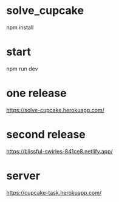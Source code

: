 # solve_cupcake
npm install

# start
npm run dev

# one release
https://solve-cupcake.herokuapp.com/

# second release
https://blissful-swirles-841ce8.netlify.app/

# server
https://cupcake-task.herokuapp.com/
